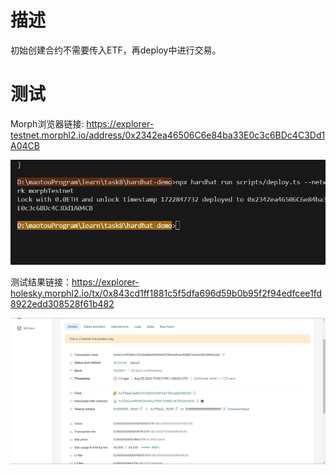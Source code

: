 # 描述

初始创建合约不需要传入ETF，再deploy中进行交易。


# 测试  

Morph浏览器链接: https://explorer-testnet.morphl2.io/address/0x2342ea46506C6e84ba33E0c3c6BDc4C3Dd1A04CB

![alt text](uploadContract.jpg)


测试结果链接：https://explorer-holesky.morphl2.io/tx/0x843cd1ff1881c5f5dfa696d59b0b95f2f94edfcee1fd8922edd308528f61b482

![alt text](result.jpg)




